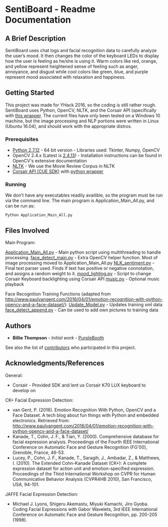 # SentiBoard - Readme Documentation

## A Brief Description

SentiBoard uses chat logs and facial recognition data to carefully analyze the user’s mood. It then changes the color of the keyboard LEDs to display how the user is feeling as he/she is using it. Warm colors like red, orange, and yellow represent heightened sense of feeling such as anger, annoyance, and disgust while cool colors like green, blue, and purple represent mood associated with relaxation and happiness.

## Getting Started

This project was made for YHack 2016, so the coding is still rather rough. SentiBoard uses Python, OpenCV, NLTK, and the Corsair API (specifically with [this wrapper](https://pypi.python.org/pypi/cue_sdk/). The current files have only been tested on a Windows 10 machine, but the image processing and NLP portions were written in Linux (Ubuntu 16.04), and should work with the appropriate distros.

### Prerequisites

* [Python 2.7.12](https://www.python.org/) - 64 bit version - Libraries used: Tkinter, Numpy, OpenCV
* OpenCV 2.4.x (Latest is [2.4.13](http://opencv.org/downloads.html)) - Installation instructions can be found in OpenCV's extensive documentation
* [NLTK](http://www.nltk.org/) - We use the Movie Review Corpus in NLTK
* [Corsair API (CUE SDK)](http://www.corsair.com/en-us/support/downloads) with [python wrapper](https://pypi.python.org/pypi/cue_sdk/)

### Running

We don't have any executables readily availible, so the program must be run via the command line. The main program is Application_Main_All.py, and can be run as:

```
Python Application_Main_All.py
```

## Files Involved

Main Program:

[Application_Main_All.py](https://github.com/AlDCheng/AntiSalt/blob/master/Application_Main_All.py) - Main python script using multithreading to handle processing.
[face_detect_main.py](https://github.com/AlDCheng/AntiSalt/blob/master/face_detection/face_detect_main.py) - Extra OpenCV helper function. Most of image processing moved to Application_Main_All.py
[NLK_sentiment.py](https://github.com/AlDCheng/AntiSalt/blob/master/NLP/NLK_sentiment.py) - Final text parser used. Finds if text has positive or negative connotation, and assigns a random weight to it.
[mood_lighting.py](https://github.com/AlDCheng/AntiSalt/blob/master/LightingFX/mood_lighting.py) - Script to change Corsair Keyboard backlighting using Corsair API
[music.py](https://github.com/AlDCheng/AntiSalt/blob/master/Music/music.py) - Optional music playback

Face Recognition Training Functions (adapted from http://www.paulvangent.com/2016/04/01/emotion-recognition-with-python-opencv-and-a-face-dataset/):
[Update_Model.py](https://github.com/AlDCheng/AntiSalt/blob/master/face_detection/Update_Model.py) - Updates training xml data
[face_detect_append.py](https://github.com/AlDCheng/AntiSalt/blob/master/face_detection/face_detect_append.py) - Can be used to add own pictures to training data

## Authors

* **Billie Thompson** - *Initial work* - [PurpleBooth](https://github.com/PurpleBooth)

See also the list of [contributors](https://github.com/your/project/contributors) who participated in this project.

## Acknowledgments/References

General:
* Corsair - Provided SDK and lent us Corsair K70 LUX keyboard to develop on

CK+ Facial Expression Detection:
* van Gent, P. (2016). Emotion Recognition With Python, OpenCV and a Face Dataset. A tech blog about fun things with Python and embedded electronics. Retrieved from: http://www.paulvangent.com/2016/04/01/emotion-recognition-with-python-opencv-and-a-face-dataset/
* Kanade, T., Cohn, J. F., & Tian, Y. (2000). Comprehensive database for facial expression analysis. Proceedings of the Fourth IEEE International Conference on Automatic Face and Gesture Recognition (FG'00), Grenoble, France, 46-53.
* Lucey, P., Cohn, J. F., Kanade, T., Saragih, J., Ambadar, Z., & Matthews, I. (2010). The Extended Cohn-Kanade Dataset (CK+): A complete expression dataset for action unit and emotion-specified expression. Proceedings of the Third International Workshop on CVPR for Human Communicative Behavior Analysis (CVPR4HB 2010), San Francisco, USA, 94-101.

JAFFE Facial Expression Detection:
* Michael J. Lyons, Shigeru Akemastu, Miyuki Kamachi, Jiro Gyoba. Coding Facial Expressions with Gabor Wavelets, 3rd IEEE International Conference on Automatic Face and Gesture Recognition, pp. 200-205 (1998).
